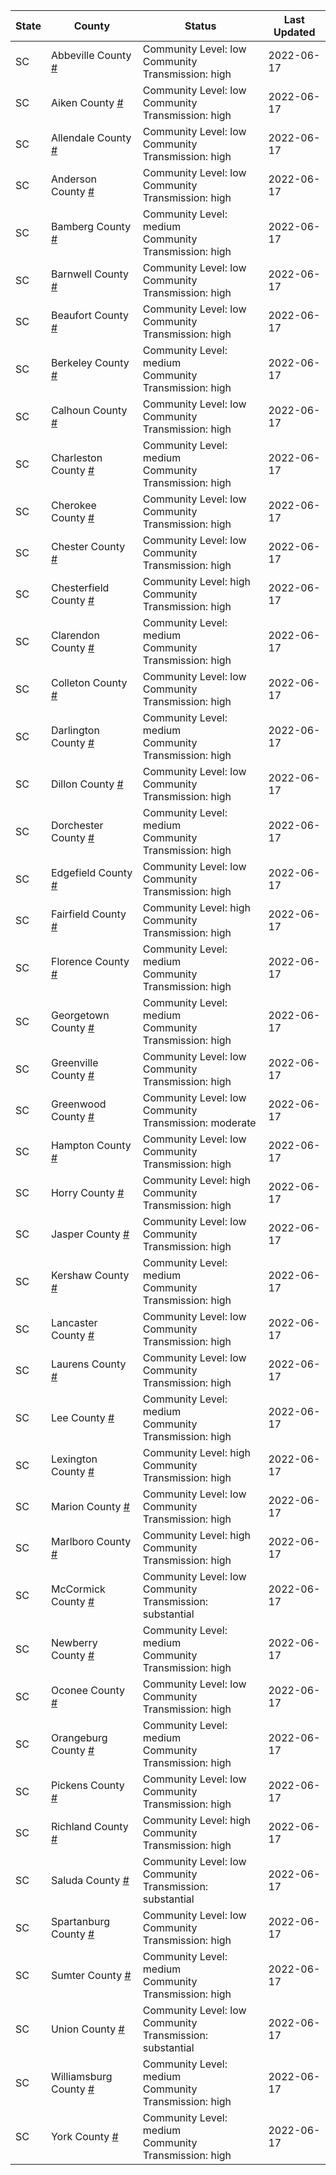 State | County | Status | Last Updated
--- | --- | --- | --- 
SC | Abbeville County <a href="#abbeville_county">#</a> | <a name="abbeville_county"></a>Community Level: low<br/>Community Transmission: high | 2022-06-17
SC | Aiken County <a href="#aiken_county">#</a> | <a name="aiken_county"></a>Community Level: low<br/>Community Transmission: high | 2022-06-17
SC | Allendale County <a href="#allendale_county">#</a> | <a name="allendale_county"></a>Community Level: low<br/>Community Transmission: high | 2022-06-17
SC | Anderson County <a href="#anderson_county">#</a> | <a name="anderson_county"></a>Community Level: low<br/>Community Transmission: high | 2022-06-17
SC | Bamberg County <a href="#bamberg_county">#</a> | <a name="bamberg_county"></a>Community Level: medium<br/>Community Transmission: high | 2022-06-17
SC | Barnwell County <a href="#barnwell_county">#</a> | <a name="barnwell_county"></a>Community Level: low<br/>Community Transmission: high | 2022-06-17
SC | Beaufort County <a href="#beaufort_county">#</a> | <a name="beaufort_county"></a>Community Level: low<br/>Community Transmission: high | 2022-06-17
SC | Berkeley County <a href="#berkeley_county">#</a> | <a name="berkeley_county"></a>Community Level: medium<br/>Community Transmission: high | 2022-06-17
SC | Calhoun County <a href="#calhoun_county">#</a> | <a name="calhoun_county"></a>Community Level: low<br/>Community Transmission: high | 2022-06-17
SC | Charleston County <a href="#charleston_county">#</a> | <a name="charleston_county"></a>Community Level: medium<br/>Community Transmission: high | 2022-06-17
SC | Cherokee County <a href="#cherokee_county">#</a> | <a name="cherokee_county"></a>Community Level: low<br/>Community Transmission: high | 2022-06-17
SC | Chester County <a href="#chester_county">#</a> | <a name="chester_county"></a>Community Level: low<br/>Community Transmission: high | 2022-06-17
SC | Chesterfield County <a href="#chesterfield_county">#</a> | <a name="chesterfield_county"></a>Community Level: high<br/>Community Transmission: high | 2022-06-17
SC | Clarendon County <a href="#clarendon_county">#</a> | <a name="clarendon_county"></a>Community Level: medium<br/>Community Transmission: high | 2022-06-17
SC | Colleton County <a href="#colleton_county">#</a> | <a name="colleton_county"></a>Community Level: low<br/>Community Transmission: high | 2022-06-17
SC | Darlington County <a href="#darlington_county">#</a> | <a name="darlington_county"></a>Community Level: medium<br/>Community Transmission: high | 2022-06-17
SC | Dillon County <a href="#dillon_county">#</a> | <a name="dillon_county"></a>Community Level: low<br/>Community Transmission: high | 2022-06-17
SC | Dorchester County <a href="#dorchester_county">#</a> | <a name="dorchester_county"></a>Community Level: medium<br/>Community Transmission: high | 2022-06-17
SC | Edgefield County <a href="#edgefield_county">#</a> | <a name="edgefield_county"></a>Community Level: low<br/>Community Transmission: high | 2022-06-17
SC | Fairfield County <a href="#fairfield_county">#</a> | <a name="fairfield_county"></a>Community Level: high<br/>Community Transmission: high | 2022-06-17
SC | Florence County <a href="#florence_county">#</a> | <a name="florence_county"></a>Community Level: medium<br/>Community Transmission: high | 2022-06-17
SC | Georgetown County <a href="#georgetown_county">#</a> | <a name="georgetown_county"></a>Community Level: medium<br/>Community Transmission: high | 2022-06-17
SC | Greenville County <a href="#greenville_county">#</a> | <a name="greenville_county"></a>Community Level: low<br/>Community Transmission: high | 2022-06-17
SC | Greenwood County <a href="#greenwood_county">#</a> | <a name="greenwood_county"></a>Community Level: low<br/>Community Transmission: moderate | 2022-06-17
SC | Hampton County <a href="#hampton_county">#</a> | <a name="hampton_county"></a>Community Level: low<br/>Community Transmission: high | 2022-06-17
SC | Horry County <a href="#horry_county">#</a> | <a name="horry_county"></a>Community Level: high<br/>Community Transmission: high | 2022-06-17
SC | Jasper County <a href="#jasper_county">#</a> | <a name="jasper_county"></a>Community Level: low<br/>Community Transmission: high | 2022-06-17
SC | Kershaw County <a href="#kershaw_county">#</a> | <a name="kershaw_county"></a>Community Level: medium<br/>Community Transmission: high | 2022-06-17
SC | Lancaster County <a href="#lancaster_county">#</a> | <a name="lancaster_county"></a>Community Level: low<br/>Community Transmission: high | 2022-06-17
SC | Laurens County <a href="#laurens_county">#</a> | <a name="laurens_county"></a>Community Level: low<br/>Community Transmission: high | 2022-06-17
SC | Lee County <a href="#lee_county">#</a> | <a name="lee_county"></a>Community Level: medium<br/>Community Transmission: high | 2022-06-17
SC | Lexington County <a href="#lexington_county">#</a> | <a name="lexington_county"></a>Community Level: high<br/>Community Transmission: high | 2022-06-17
SC | Marion County <a href="#marion_county">#</a> | <a name="marion_county"></a>Community Level: low<br/>Community Transmission: high | 2022-06-17
SC | Marlboro County <a href="#marlboro_county">#</a> | <a name="marlboro_county"></a>Community Level: high<br/>Community Transmission: high | 2022-06-17
SC | McCormick County <a href="#mccormick_county">#</a> | <a name="mccormick_county"></a>Community Level: low<br/>Community Transmission: substantial | 2022-06-17
SC | Newberry County <a href="#newberry_county">#</a> | <a name="newberry_county"></a>Community Level: medium<br/>Community Transmission: high | 2022-06-17
SC | Oconee County <a href="#oconee_county">#</a> | <a name="oconee_county"></a>Community Level: low<br/>Community Transmission: high | 2022-06-17
SC | Orangeburg County <a href="#orangeburg_county">#</a> | <a name="orangeburg_county"></a>Community Level: medium<br/>Community Transmission: high | 2022-06-17
SC | Pickens County <a href="#pickens_county">#</a> | <a name="pickens_county"></a>Community Level: low<br/>Community Transmission: high | 2022-06-17
SC | Richland County <a href="#richland_county">#</a> | <a name="richland_county"></a>Community Level: high<br/>Community Transmission: high | 2022-06-17
SC | Saluda County <a href="#saluda_county">#</a> | <a name="saluda_county"></a>Community Level: low<br/>Community Transmission: substantial | 2022-06-17
SC | Spartanburg County <a href="#spartanburg_county">#</a> | <a name="spartanburg_county"></a>Community Level: low<br/>Community Transmission: high | 2022-06-17
SC | Sumter County <a href="#sumter_county">#</a> | <a name="sumter_county"></a>Community Level: medium<br/>Community Transmission: high | 2022-06-17
SC | Union County <a href="#union_county">#</a> | <a name="union_county"></a>Community Level: low<br/>Community Transmission: substantial | 2022-06-17
SC | Williamsburg County <a href="#williamsburg_county">#</a> | <a name="williamsburg_county"></a>Community Level: medium<br/>Community Transmission: high | 2022-06-17
SC | York County <a href="#york_county">#</a> | <a name="york_county"></a>Community Level: medium<br/>Community Transmission: high | 2022-06-17
